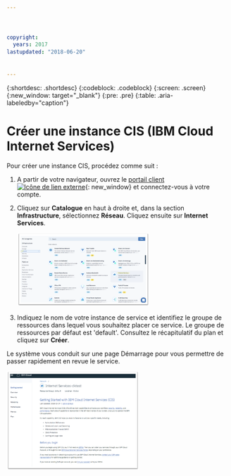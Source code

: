 ```yaml
---



copyright:
  years: 2017
lastupdated: "2018-06-20"


---
```


{:shortdesc: .shortdesc}
{:codeblock: .codeblock}
{:screen: .screen}
{:new_window: target="_blank"}
{:pre: .pre}
{:table: .aria-labeledby="caption"}

# Créer une instance CIS (IBM Cloud Internet Services)

Pour créer une instance CIS, procédez comme suit :

1. A partir de votre navigateur, ouvrez le [portail client ![Icône de lien externe](../../icons/launch-glyph.svg "Icône de lien externe")](https://control.softlayer.com/){: new_window} et connectez-vous à votre compte.  
2. Cliquez sur **Catalogue** en haut à droite et, dans la section **Infrastructure**, sélectionnez **Réseau**. Cliquez ensuite sur **Internet Services**.

   <img src="images/Reliability0.png" alt="drawing" style="width: 300px;"/>

3. Indiquez le nom de votre instance de service et identifiez le groupe de ressources dans lequel vous souhaitez placer ce service. Le groupe de ressources par défaut est 'default'. Consultez le récapitulatif du plan et cliquez sur **Créer**.
    
Le système vous conduit sur une page Démarrage pour vous permettre de passer rapidement en revue le service. 
    
<img src="images/Reliability2.png" alt="drawing" style="width: 300px;"/>
